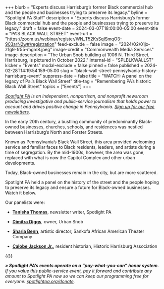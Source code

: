 +++
blurb = "Experts discuss Harrisburg’s former Black commercial hub and the people and businesses trying to preserve its legacy."
byline = "Spotlight PA Staff"
description = "Experts discuss Harrisburg’s former Black commercial hub and the people and businesses trying to preserve its legacy."
draft = false
event-date = 2024-03-07T18:00:00-05:00
event-title = "PA’S BLACK WALL STREET"
event-url = "https://zoom.us/webinar/register/WN_T52KsSqISmqO3-903arN2w#/registration"
feed-exclude = false
image = "2024/02/01jx-z1g9-fr55-mgm8.jpeg"
image-credit = "Commonwealth Media Services"
image-description = "The Urban Snob building at 1006 N. Third Street, Harrisburg, is pictured in October 2022."
internal-id = "SPLBLKWALLST"
kicker = "Events"
modal-exclude = false
pinned = false
published = 2024-02-28T14:19:54.159-05:00
slug = "black-wall-street-pennsylvania-history-harrisburg-event"
suppress-date = false
title = "WATCH: A panel on the legacy of Pa.’s Black Wall Street"
title-tag = "Remembering PA’s historic Black Wall Street"
topics = ["Events"]
+++

<a href="https://www.spotlightpa.org/"><em>Spotlight PA</em></a><em> is an independent, nonpartisan, and nonprofit newsroom producing investigative and public-service journalism that holds power to account and drives positive change in Pennsylvania. </em><a href="https://www.spotlightpa.org/newsletters"><em>Sign up for our free newsletters</em></a><em>.</em>

In the early 20th century, a bustling community of predominantly Black-owned businesses, churches, schools, and residences was nestled between Harrisburg’s North and Forster Streets.

Known as Pennsylvania’s Black Wall Street, this area provided welcoming service and familiar faces to Black residents, leaders, and artists during a time of segregation. By the mid-1900s, however, the area was gone, replaced with what is now the Capitol Complex and other urban developments.

Today, Black-owned businesses remain in the city, but are more scattered.

Spotlight PA held a panel on the history of the street and the people hoping to preserve its legacy and ensure a future for Black-owned businesses. Watch it below.

Our panelists were:

- <a href="https://www.spotlightpa.org/authors/tanisha-thomas/"><strong>Tanisha Thomas</strong></a>, newsletter writer, Spotlight PA

- <a href="https://www.dimitrageneva.com/"><strong>Dimitra</strong> <strong>Diggs</strong></a>, owner, Urban Snob

- <a href="https://www.sankofatheatrehbg.com/"><strong>Sharia Benn</strong></a>, artistic director, Sankofa African American Theater Company

- <a href="https://historicharrisburg.org/calobe-jackson-jr-bio/"><strong>Calobe Jackson Jr.</strong></a><strong>,</strong> resident historian, Historic Harrisburg Association<strong></strong>

{{<youtube id="4osqScZ40Wk" loading="lazy">}}

<strong><em>» Spotlight PA’s events operate on a “pay-what-you-can” honor system.</em></strong><em> If you value this public-service event, pay it forward and contribute any amount to Spotlight PA now so we can keep our programming free for everyone: </em><a href="http://spotlightpa.org/donate"><em>spotlightpa.org/donate</em></a><em>.</em>

